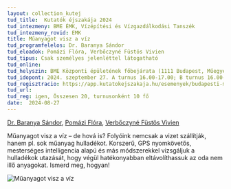 ```yaml
---
layout: collection_kutej
tud_title:  Kutatók éjszakája 2024
tud_intezmeny: BME ÉMK, Vízépítési és Vízgazdálkodási Tanszék
tud_intezmeny_rovid: EMK
title: Műanyagot visz a víz
tud_programfelelos: Dr. Baranya Sándor
tud_eloadok: Pomázi Flóra, Verbőczyné Füstös Vivien
tud_tipus: Csak személyes jelenléttel látogatható
tud_online: 
tud_helyszin: BME Központi épületének főbejárata (1111 Budapest, Műegyetem rakpart 3.)
tud_idopont: 2024. szeptember 27. A turnus 16.00-17.00; B turnus 16.00-17.00
tud_regisztracio: https://app.kutatokejszakaja.hu/esemenyek/budapesti-muszaki-es-gazdasagtudomanyi-egyetem-bme/muanyagot-visz-a-viz
tud_url: 
tud_reg: igen, Összesen 20, turnusonként 10 fő
date:  2024-08-27
---
```

[Dr. Baranya Sándor](https://vit.bme.hu/baranya-sandor),
[Pomázi Flóra](https://vit.bme.hu/pomazi-flora), 
[Verbőczyné Füstös Vivien](https://vit.bme.hu/content/verbőczyné-füstös-vivien)

Műanyagot visz a víz – de hová is? 
Folyóink nemcsak a vizet szállítják, hanem pl. sok műanyag hulladékot. Korszerű, GPS nyomkövetős, mesterséges intelligencia alapú és más módszerekkel vizsgáljuk a hulladékok utazását, hogy végül hatékonyabban eltávolíthassuk az oda nem illő anyagokat. Ismerd meg, hogyan!



![Műanyagot visz a víz](../2024/images/muanyagot-visz-a-viz.jpg)
